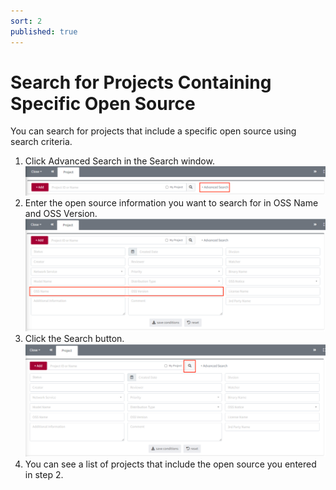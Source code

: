 ```yaml
---
sort: 2
published: true
---
```


# Search for Projects Containing Specific Open Source

You can search for projects that include a specific open source using search criteria.

1. Click Advanced Search in the Search window.
   ![Search1](../../images/project/search/search_1.png)
2. Enter the open source information you want to search for in OSS Name and OSS Version.
   ![Search2](../../images/project/search/search_2.png)
3. Click the Search button.
   ![Search3](../../images/project/search/search_3.png)
4. You can see a list of projects that include the open source you entered in step 2.